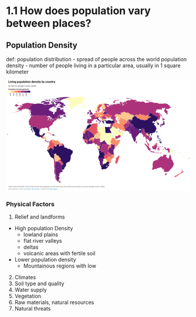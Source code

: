 # 1.1 How does population vary between places?
## Population Density
def:
population distribution - spread of people across the world
population density - number of people living in a particular area, usually in 1 square kilometer

![population_Density](.src/population_density.png)

### Physical Factors
1. Relief and landforms
  * High population Density
    * lowland plains
    * flat river valleys
    * deltas
    * volcanic areas with fertile soil
  * Lower population density
    * Mountainous regions with low
2. Climates
3. Soil type and quality
4. Water supply
5. Vegetation
6. Raw materials, natural resources
7. Natural threats
